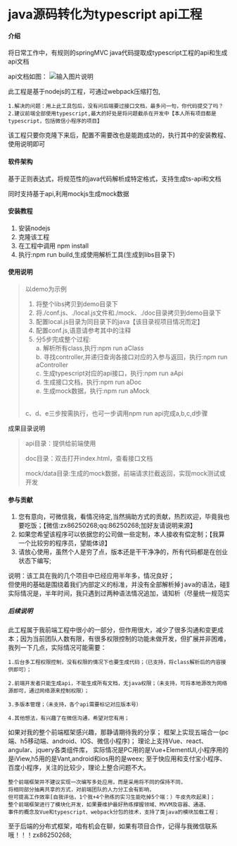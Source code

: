 # java源码转化为typescript api工程

#### 介绍


将日常工作中，有规则的springMVC java代码提取成typescript工程的api和生成api文档

api文档如图：
![输入图片说明](https://images.gitee.com/uploads/images/2019/0325/180540_9991fe62_1515873.png "微信截图_20190325180456.png")

此工程是基于nodejs的工程，可通过webpack压缩打包,

    1.解决的问题：用上此工具包后，没有问后端要过接口文档，最多问一句，你代码提交了吗？
    2.建议前端全部使用typescript,最大的好处是将问题截杀在开发中【本人所有项目都是typescript，包括微信小程序的项目】


该工程只要你克隆下来后，配置不需要改也是能跑成功的，执行其中的安装教程、使用说明即可

#### 软件架构
基于正则表达式，将规范性的java代码解析成特定格式，支持生成ts-api和文档

同时支持基于api,利用mockjs生成mock数据

#### 安装教程

1. 安装nodejs
2. 克隆该工程
3. 在工程中调用 npm install
4. 执行:npm run build,生成使用解析工具(生成到libs目录下)


#### 使用说明

> 以demo为示例
> 1. 将整个libs拷贝到demo目录下
> 2. 将./conf.js、./local.js文件和./mock、./doc目录拷贝到demo目录下
> 3. 配置local.js目录为同目录下的java【该目录视项目情况而定】
> 4. 配置conf.js,语意请参考其中的注释
> 5. 分5步完成整个过程: 
    <br/>a. 解析所有class,执行:npm run aClass
    <br/>b. 寻找controller,并递归查询各接口对应的入参与返回，执行:npm run aController
    <br/>c. 生成typescript对应的api接口，执行:npm run aApi
    <br/>d. 生成接口文档，执行:npm run aDoc
    <br/>e. 生成mock数据，执行:npm run aMock
>
>   <br/> c、d、e三步按需执行，也可一步调用npm run api完成a,b,c,d步骤

  成果目录说明
> api目录：提供给前端使用
>
> doc目录：双击打开index.html，查看接口文档
>
> mock/data目录:生成的mock数据，前端请求拦截返回，实现mock测试或开发

#### 参与贡献

1. 您有意向，可微信我，看情况待定,当然捐助方式的贡献，热烈欢迎，毕竟我也要吃饭；【微信:zx86250268;qq:86250268;加好友请说明来源】
2. 如果您希望该程序可以依据您的公司做一些定制，本人接收有偿定制；【我算一个比较穷的程序员，望能体谅】
3. 请放心使用，虽然个人是穷了点，版本还是干干净净的，所有代码都是在创业状态下编写;

<pre>说明：该工具在我的几个项目中已经应用半年多，情况良好；
但使用的基础是围绕着我们内部定义的标准，并没有全部解析掉java的语法，碰到一个解析一个，
实际情况是，半年时间，我只遇到过两种语法情况追加，请知析（尽量统一规范实现）
</pre>

##### 后续说明

  此工程属于我前端工程中很小的一部分，但作用很大，减少了很多沟通和变更成本；因为当前团队人数有限，有很多权限控制的功能未做开发，但扩展并非困难，我列一下几点，实际情况可能需要：

    1.后台多工程权限控制，没有权限的情况下也要生成代码；（已支持，将class解析后的内容接供即可）；

    2.前端开发者只能生成api，不能生成所有文档，无java权限；（未支持，可将本地源改为网络源即可，通过网络源来控制权限）；

    3.多版本管理；（未支持，各个api需要标记对应版本号）

    4.其他想法，有兴趣了在微信沟通，希望对您有用；


如果对我的整个前端框架感兴趣，那静请期待我的分享；
框架上实现五端合一(pc端、h5移动端、android、IOS、微信小程序)；
理论上支持Vue、react、angular、jquery各类组件库，
实际情况是PC用的是Vue+ElementUI,小程序用的是iView,h5用的是Vant,android和ios用的是weex;
至于快应用和支付宝小程序、百度小程序，关注的比较少，理论上整合问题不大。

    整个前端框架并不建议实现一次编写多处应用，而是采用将不同的保持不同，
    将相同部分抽离共享的方式，对前端团队的人力分工会有影响，
    但可提高工作效率[自我评估，1个我+4个熟练的实习生能吃掉5个端：）牛皮先吹起来]；
    整个前端框架进行了模块化开发，如果要维护最好熟练撑握领域、MVVM及容器、通道、
    事件的概念及Vue和typescript、webpack分包的技术，支持了类java的模块加载工程；


  至于后端的分布式框架，咱有机会在聊，如果有项目合作，记得与我微信联系哦！！！zx86250268;